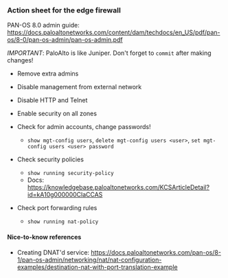 ### Action sheet for the edge firewall
PAN-OS 8.0 admin guide: https://docs.paloaltonetworks.com/content/dam/techdocs/en_US/pdf/pan-os/8-0/pan-os-admin/pan-os-admin.pdf

*IMPORTANT*: PaloAlto is like Juniper. Don't forget to `commit` after making changes!

* Remove extra admins
* Disable management from external network
* Disable HTTP and Telnet
* Enable security on all zones

* Check for admin accounts, change passwords!
    * `show mgt-config users`, `delete mgt-config users <user>`, `set mgt-config users <user> password`
* Check security policies
    * `show running security-policy`
    * Docs: https://knowledgebase.paloaltonetworks.com/KCSArticleDetail?id=kA10g000000ClaCCAS
* Check port forwarding rules
    * `show running nat-policy`

#### Nice-to-know references

* Creating DNAT'd service: https://docs.paloaltonetworks.com/pan-os/8-1/pan-os-admin/networking/nat/nat-configuration-examples/destination-nat-with-port-translation-example
